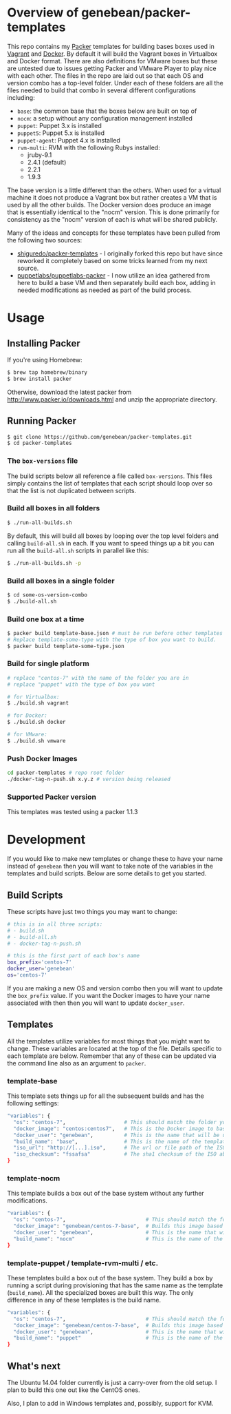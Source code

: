 # Overview of genebean/packer-templates

This repo contains my [Packer][packer] templates for building bases boxes used
in [Vagrant][vagrant] and [Docker][docker]. By default it will build the Vagrant
boxes in Virtualbox and Docker format. There are also definitions for VMware boxes
but these are untested due to issues getting Packer and VMware Player to play
nice with each other. The files in the repo are laid out
so that each OS and version combo has a top-level folder. Under each of these
folders are all the files needed to build that combo in several different
configurations including:
- `base`: the common base that the boxes below are built on top of
- `nocm`: a setup without any configuration management installed
- `puppet`: Puppet 3.x is installed
- `puppet5`: Puppet 5.x is installed
- `puppet-agent`: Puppet 4.x is installed
- `rvm-multi`: RVM with the following Rubys installed:
  - jruby-9.1
  - 2.4.1 (default)
  - 2.2.1
  - 1.9.3

The base version is a little different than the others. When used for a
virtual machine it does not produce a Vagrant box but rather creates a
VM that is used by all the other builds. The Docker version does produce
an image that is essentially identical to the "nocm" version. This is
done primarily for consistency as the "nocm" version of each is what
will be shared publicly.

Many of the ideas and concepts for these templates have been pulled
from the following two sources:
- [shiguredo/packer-templates][shiguredo/packer-templates] -
  I originally forked this repo but have since reworked it completely based on
  some tricks learned from my next source.
- [puppetlabs/puppetlabs-packer][puppetlabs/puppetlabs-packer] -
  I now utilize an idea gathered from here to build a base VM and then
  separately build each box, adding in needed modifications as needed as part of
  the build process.


# Usage

## Installing Packer

If you're using Homebrew:

```bash
$ brew tap homebrew/binary
$ brew install packer
```

Otherwise, download the latest packer from http://www.packer.io/downloads.html
and unzip the appropriate directory.


## Running Packer

```bash
$ git clone https://github.com/genebean/packer-templates.git
$ cd packer-templates
```

### The `box-versions` file

The build scripts below all reference a file called `box-versions`. This files
simply contains the list of templates that each script should loop over so that
the list is not duplicated between scripts.

### Build all boxes in all folders

```bash
$ ./run-all-builds.sh
```

By default, this will build all boxes by looping over the top
level folders and calling `build-all.sh` in each. If you want
to speed things up a bit you can run all the `build-all.sh`
scripts in parallel like this:

```bash
$ ./run-all-builds.sh -p
```


### Build all boxes in a single folder

```bash
$ cd some-os-version-combo
$ ./build-all.sh
```

### Build one box at a time

```bash
$ packer build template-base.json # must be run before other templates
# Replace template-some-type with the type of box you want to build.
$ packer build template-some-type.json
```

### Build for single platform

```bash
# replace "centos-7" with the name of the folder you are in
# replace "puppet" with the type of box you want

# for Virtualbox:
$ ./build.sh vagrant

# for Docker:
$ ./build.sh docker

# for VMware:
$ ./build.sh vmware
```

### Push Docker Images

```bash
cd packer-templates # repo root folder
./docker-tag-n-push.sh x.y.z # version being released
```


### Supported Packer version

This templates was tested using a packer 1.1.3


# Development

If you would like to make new templates or change these to have your name
instead of `genebean` then you will want to take note of the variables
in the templates and build scripts. Below are some details to get you
started.

## Build Scripts

These scripts have just two things you may want to change:

```bash
# this is in all three scripts:
# - build.sh
# - build-all.sh
# - docker-tag-n-push.sh

# this is the first part of each box's name
box_prefix='centos-7'
docker_user='genebean'
os='centos-7'
```

If you are making a new OS and version combo then you will  want to update
the `box_prefix` value. If you want the Docker images to have your name
associated with then then you will want to update `docker_user`.

## Templates

All the templates utilize variables for most things that you might want
to change. These variables are located at the top of the file. Details
specific to each template are below. Remember that any of these can be
updated via the command line also as an argument to `packer`.

### template-base

This template sets things up for all the subsequent builds and has the
following settings:

```bash
"variables": {
  "os": "centos-7",                   # This should match the folder you are in
  "docker_image": "centos:centos7",   # This is the Docker image to base your images on
  "docker_user": "genebean",          # This is the name that will be used when exporting the Docker image
  "build_name": "base",               # This is the name of the template you are in
  "iso_url": "http://[...].iso",      # The url or file path of the ISO to use
  "iso_checksum": "fssafsa"           # The sha1 checksum of the ISO above
}
```

### template-nocm

This template builds a box out of the base system without any further
modifications.

```bash
"variables": {
  "os": "centos-7",                          # This should match the folder you are in
  "docker_image": "genebean/centos-7-base",  # Builds this image based on the base one
  "docker_user": "genebean",                 # This is the name that will be used when exporting the Docker image
  "build_name": "nocm"                       # This is the name of the template you are in
}
```

### template-puppet / template-rvm-multi / etc.

These templates build a box out of the base system. They build a box
by running a script during provisioning that has the same name as
the template (`build_name`). All the specialized boxes are built
this way. The only difference in any of these templates is the build
name.

```bash
"variables": {
  "os": "centos-7",                          # This should match the folder you are in
  "docker_image": "genebean/centos-7-base",  # Builds this image based on the base one
  "docker_user": "genebean",                 # This is the name that will be used when exporting the Docker image
  "build_name": "puppet"                     # This is the name of the template you are in
}
```


## What's next

The Ubuntu 14.04 folder currently is just a carry-over from the old setup. I
plan to build this one out like the CentOS ones.

Also, I plan to add in Windows templates and, possibly, support for KVM.


[docker]: https://www.docker.com
[shiguredo/packer-templates]: https://github.com/shiguredo/packer-templates
[packer]: https://packer.io
[puppetlabs/puppetlabs-packer]: https://github.com/puppetlabs/puppetlabs-packer
[vagrant]: https://www.vagrantup.com
